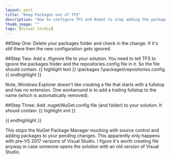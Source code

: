```yaml
---
layout: post
title: "Keep Packages out of TFS"
description: "How to configure TFS and NuGet to stop adding the packages folder to source control."
thumb_image: ""
tags: [Visual Studio]
---
```

##Step One:
Delete your packages folder and check in the change. If it's still there then the new configuration gets ignored.

##Step Two:
Add a .tfignore file to your solution. You need to tell TFS to ignore the packages folder and the repositories.config file in it. So the file should contain:
{{ highlight text }}
\packages
!\packages\repositories.config
{{ endhighlight }}

Note, Windows Explorer doesn't like creating a file that starts with a fullstop and has no extension. One workaround is to add a trailing fullstop to the name (which is automatically removed).

##Step Three:
Add .nuget\NuGet.config file (and folder) to your solution. It should contain:
{{ highlight xml }}
<?xml version="1.0" encoding="utf-8"?>
<configuration>
  <solution>
    <add key="disableSourceControlIntegration" value="true" />
  </solution>
</configuration>
{{ endhighlight }}

This stops the NuGet Package Manager mucking with source control and adding packages to your pending changes. This apparently only happens with pre-VS 2017 versions of Visual Studio. I figure it's worth creating file anyway in case someone opens the solution with an old version of Visual Studio.
